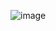 ![image](https://user-images.githubusercontent.com/129334043/234087578-99276b05-5134-4c22-8051-9be00e8fa72f.png)
